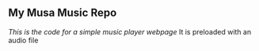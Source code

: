 ## My Musa Music Repo

*This is the code for a simple music player webpage*
It is preloaded with an audio file
